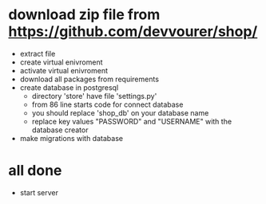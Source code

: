 # download zip file from https://github.com/devvourer/shop/
 - extract file 
 - create virtual enivroment
 - activate virtual enivroment
 - download all packages from requirements
 - create database in postgresql
     * directory 'store' have file 'settings.py'
     * from 86 line starts code for connect database
     * you should replace 'shop_db' on your database name
     * replace key values "PASSWORD" and "USERNAME" with the database creator
 - make migrations with database

# all done
 - start server
     
